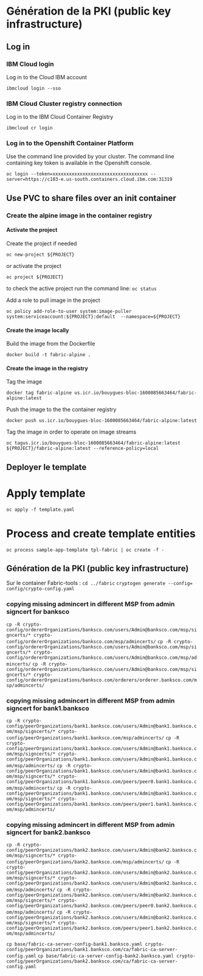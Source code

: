# Génération de la PKI (public key infrastructure) 

## Log in

### IBM Cloud login
Log in to the Cloud IBM account 

`ibmcloud login --sso`

### IBM Cloud Cluster registry connection
Log in to the IBM Cloud Container Registry

`ibmcloud cr login`

### Log in to the Openshift Container Platform
Use the command line provided by your cluster. The command line containing key token is available in the Openshift console.

`oc login --token=xxxxxxxxxxxxxxxxxxxxxxxxxxxxxxxxxxx --server=https://c103-e.us-south.containers.cloud.ibm.com:31319`

## Use PVC to share files over an init container

### Create the alpine image in the container registry  

#### Activate the project
Create the project if needed

 `oc new-project ${PROJECT}`

or activate the project

`oc project ${PROJECT}`

to check the active project run the command line: `oc status`

Add a role to pull image in the project

`oc policy add-role-to-user system:image-puller system:serviceaccount:${PROJECT}:default  --namespace=${PROJECT}`

#### Create the image locally
Build the image from the Dockerfile

`docker build -t fabric-alpine .`

#### Create the image in the registry 
Tag the image

`docker tag fabric-alpine us.icr.io/bouygues-bloc-1600085663464/fabric-alpine:latest`

Push the image to the the container registry

`docker push us.icr.io/bouygues-bloc-1600085663464/fabric-alpine:latest`

Tag the image in order to operate on image streams

`oc tagus.icr.io/bouygues-bloc-1600085663464/fabric-alpine:latest ${PROJECT}/fabric-alpine:latest --reference-policy=local`

## Deployer le template 
# Apply template

`oc apply -f template.yaml`

# Process and create template entities
`oc process sample-app-template tpl-fabric | oc create -f -`

## Génération de la PKI (public key infrastructure)

Sur le container Fabric-tools :
`cd ../fabric`
`cryptogen generate --config= config/crypto-config.yaml`

### copying missing admincert in different MSP from admin signcert for banksco
  `cp -R crypto-config/ordererOrganizations/banksco.com/users/Admin@banksco.com/msp/signcerts/* crypto-config/ordererOrganizations/banksco.com/msp/admincerts/`
  `cp -R crypto-config/ordererOrganizations/banksco.com/users/Admin@banksco.com/msp/signcerts/* crypto-config/ordererOrganizations/banksco.com/users/Admin@banksco.com/msp/admincerts/`
  `cp -R crypto-config/ordererOrganizations/banksco.com/users/Admin@banksco.com/msp/signcerts/* crypto-config/ordererOrganizations/banksco.com/orderers/orderer.banksco.com/msp/admincerts/`

### copying missing admincert in different MSP from admin signcert for bank1.banksco
  `cp -R crypto-config/peerOrganizations/bank1.banksco.com/users/Admin@bank1.banksco.com/msp/signcerts/* crypto-config/peerOrganizations/bank1.banksco.com/msp/admincerts/`
  `cp -R crypto-config/peerOrganizations/bank1.banksco.com/users/Admin@bank1.banksco.com/msp/signcerts/* crypto-config/peerOrganizations/bank1.banksco.com/users/Admin@bank1.banksco.com/msp/admincerts/`
  `cp -R crypto-config/peerOrganizations/bank1.banksco.com/users/Admin@bank1.banksco.com/msp/signcerts/* crypto-config/peerOrganizations/bank1.banksco.com/peers/peer0.bank1.banksco.com/msp/admincerts/`
  `cp -R crypto-config/peerOrganizations/bank1.banksco.com/users/Admin@bank1.banksco.com/msp/signcerts/* crypto-config/peerOrganizations/bank1.banksco.com/peers/peer1.bank1.banksco.com/msp/admincerts/`

### copying missing admincert in different MSP from admin signcert for bank2.banksco
  `cp -R crypto-config/peerOrganizations/bank2.banksco.com/users/Admin@bank2.banksco.com/msp/signcerts/* crypto-config/peerOrganizations/bank2.banksco.com/msp/admincerts/`
  `cp -R crypto-config/peerOrganizations/bank2.banksco.com/users/Admin@bank2.banksco.com/msp/signcerts/* crypto-config/peerOrganizations/bank2.banksco.com/users/Admin@bank2.banksco.com/msp/admincerts/`
  `cp -R crypto-config/peerOrganizations/bank2.banksco.com/users/Admin@bank2.banksco.com/msp/signcerts/* crypto-config/peerOrganizations/bank2.banksco.com/peers/peer0.bank2.banksco.com/msp/admincerts/`
  `cp -R crypto-config/peerOrganizations/bank2.banksco.com/users/Admin@bank2.banksco.com/msp/signcerts/* crypto-config/peerOrganizations/bank2.banksco.com/peers/peer1.bank2.banksco.com/msp/admincerts/`


  `cp base/fabric-ca-server-config-bank1.banksco.yaml crypto-config/peerOrganizations/bank1.banksco.com/ca/fabric-ca-server-config.yaml`
  `cp base/fabric-ca-server-config-bank2.banksco.yaml crypto-config/peerOrganizations/bank2.banksco.com/ca/fabric-ca-server-config.yaml`

  

